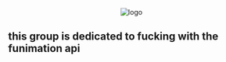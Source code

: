<div align="center">
        <img alt="logo" src="https://media1.tenor.com/m/ZDC4WxLZ-woAAAAC/funimation-intro.gif">
</div>

## this group is dedicated to fucking with the funimation api

